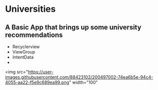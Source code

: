 # Universities
## A Basic App that  brings up some university recommendations
- Recyclerview
- ViewGroup
- IntentData
- 
<img src="https://user-images.githubusercontent.com/88423102/200497002-74ea6b5e-94c4-4055-aa22-f5e9c689ea99.png" width="100" 
